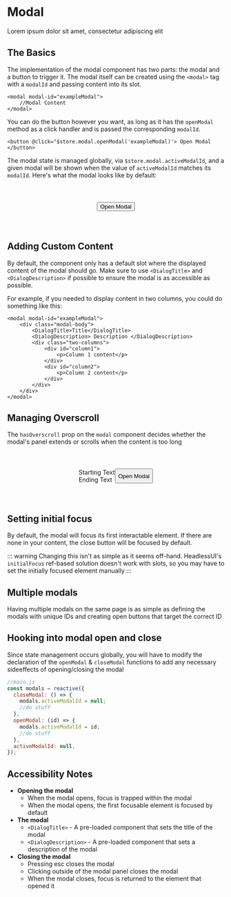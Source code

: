 <script setup>
import Modal from '../../components/Modal.vue'
</script>

# Modal

Lorem ipsum dolor sit amet, consectetur adipiscing elit

## The Basics

The implementation of the modal component has two parts: the modal and a button to trigger it. The modal itself can be created using the `<modal>` tag with a `modalId` and passing content into its slot.

```twig
<modal modal-id="exampleModal">
    //Modal Content
</modal>
```

You can do the button however you want, as long as it has the `openModal` method as a click handler and is passed the corresponding `modalId`.

```twig
<button @click="$store.modal.openModal('exampleModal)'> Open Modal </button>
```

The modal state is managed globally, via `$store.modal.activeModalId`, and a given modal will be shown when the value of `activeModalId` matches its `modalId`.
Here's what the modal looks like by default:

<div style="display:flex; justify-content:center; padding:40px;">
<Modal
    modal-id="exampleModal"
/>
<button @click="$modals.openModal('exampleModal')">Open Modal</button>

</div>

## Adding Custom Content

By default, the component only has a default slot where the displayed content of the modal should go. Make sure to use `<DialogTitle>` and `<DialogDescription>` if possible to ensure the modal is as accessible as possible.

For example, if you needed to display content in two columns, you could do something like this:

```vue
<modal modal-id="exampleModal">
    <div class="modal-body">
        <DialogTitle>Title</DialogTitle>
        <DialogDescription> Description </DialogDescription>
        <div class="two-columns">
            <div id="column1">
                <p>Column 1 content</p>
            </div>
            <div id="column2">
                <p>Column 2 content</p>
            </div>
        </div>
    </div>
</modal>
```

## Managing Overscroll

The `hasOverscroll` prop on the `modal` component decides whether the modal's panel extends or scrolls when the content is too long

<div style="display:flex; justify-content:center; padding:40px;">
<Modal
    modal-id="exampleOverscrollModal"
    hasOverscroll
>
    <div class="p-s9">
    <div class="h-[900px]">
    Starting Text
    </div>
    <div>
    Ending Text
    </div>
    </div>
</Modal>
<button @click="$modals.openModal('exampleOverscrollModal')" class=" px-s3 py-s2 rounded-[5px] border-[1px] border-solid border-gray-200">Open Modal</button>

</div>

## Setting initial focus

By default, the modal will focus its first interactable element. If there are none in your content, the close button will be focused by default.

::: warning
Changing this isn't as simple as it seems off-hand. HeadlessUI's `initialFocus` ref-based solution doesn't work with slots, so you may have to set the initially focused element manually
:::

## Multiple modals

Having multiple modals on the same page is as simple as defining the modals with unique IDs and creating open buttons that target the correct ID

## Hooking into modal open and close

Since state management occurs globally, you will have to modify the declaration of the `openModal` & `closeModal` functions to add any necessary sideeffects of opening/closing the modal

```js
//main.js
const modals = reactive({
  closeModal: () => {
    modals.activeModalId = null;
    //do stuff
  },
  openModal: (id) => {
    modals.activeModalId = id;
    //do stuff
  },
  activeModalId: null,
});
```

## Accessibility Notes

- **Opening the modal**
  - When the modal opens, focus is trapped within the modal
  - When the modal opens, the first focusable element is focused by default
- **The modal**
  - `<DialogTitle>` - A pre-loaded component that sets the title of the modal
  - `<DialogDescription>` - A pre-loaded component that sets a description of the modal
- **Closing the modal**
  - Pressing esc closes the modal
  - Clicking outside of the modal panel closes the modal
  - When the modal closes, focus is returned to the element that opened it

